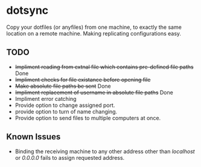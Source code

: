 dotsync
=======

Copy your dotfiles (or anyfiles) from one machine, to exactly the same location on a remote machine. Making replicating configurations easy.


TODO
--------
* ~~Impliment reading from extnal file which contains pre-defined file paths~~ Done
* ~~Impliment checks for file existance before opening file~~
* ~~Make absolute file paths be sent~~ Done
* ~~Impliment replacement of username in absolute file paths~~ Done
* Impliment error catching
* Provide option to change assigned port.
* provide option to turn of name changing.
* Provide option to send files to multiple computers at once.

Known Issues
------------
* Binding the receiving machine to any other address other than *localhost* or *0.0.0.0* fails to assign requested address.

